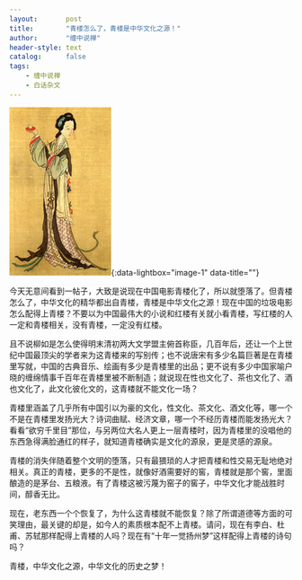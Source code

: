 ```yaml
---
layout:       post
title:        "青楼怎么了，青楼是中华文化之源！"
author:       "缠中说禅"
header-style: text
catalog:      false
tags:
    - 缠中说禅
    - 白话杂文
---
```


[![](/img/czsc/20060309-0081.jpg)](/img/czsc/20060309-0081.jpg){:data-lightbox="image-1" data-title=""}



今天无意间看到一帖子，大致是说现在中国电影青楼化了，所以就堕落了。但青楼怎么了，中华文化的精华都出自青楼，青楼是中华文化之源！现在中国的垃圾电影怎么配得上青楼？不要以为中国最伟大的小说和红楼有关就小看青楼，写红楼的人一定和青楼相关，没有青楼，一定没有红楼。



且不说柳如是怎么使得明末清初两大文学盟主俯首称臣，几百年后，还让一个上世纪中国最顶尖的学者来为这青楼来的写别传；也不说唐宋有多少名篇巨著是在青楼里写就，中国的古典音乐、绘画有多少是青楼里的出品；更不说有多少中国家喻户晓的缠绵情事千百年在青楼里被不断制造；就说现在性也文化了、茶也文化了、酒也文化了，此文化彼化文的，这青楼就不能文化一场？



青楼里涵盖了几乎所有中国引以为豪的文化，性文化、茶文化、酒文化等，哪一个不是在青楼里发扬光大？诗词曲赋、经济文章，哪一个不经历青楼而能发扬光大？看看“欲穷千里目”那位，与另两位大名人更上一层青楼时，因为青楼里的没唱他的东西急得满脸通红的样子，就知道青楼确实是文化的源泉，更是灵感的源泉。



青楼的消失伴随着整个文明的堕落，只有最猥琐的人才把青楼和性交易无耻地绝对相关。真正的青楼，更多的不是性，就像好酒需要好的窖，青楼就是那个窖，里面酿造的是茅台、五粮液。有了青楼这被污蔑为窑子的窖子，中华文化才能战胜时间，醇香无比。



现在，老东西一个个恢复了，为什么这青楼就不能恢复？除了所谓道德等方面的可笑理由，最关键的却是，如今人的素质根本配不上青楼。请问，现在有李白、杜甫、苏轼那样配得上青楼的人吗？现在有“十年一觉扬州梦”这样配得上青楼的诗句吗？



青楼，中华文化之源，中华文化的历史之梦！
